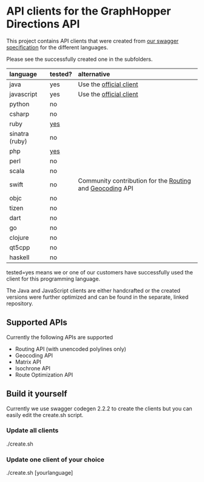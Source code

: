 # API clients for the GraphHopper Directions API

This project contains API clients that were created from [our swagger specification](https://graphhopper.com/api/1/swagger.json) for the different languages.

Please see the successfully created one in the subfolders.

language  |  tested?| alternative
:---------|:--------|:------------
java      |  yes    | Use the [official client](https://github.com/graphhopper/directions-api-java-client)
javascript|  yes    | Use the [official client](https://github.com/graphhopper/directions-api-js-client)
python    |  no     |
csharp    |  no     |
ruby      |  [yes](https://github.com/graphhopper/directions-api-clients-route-optimization/issues/3)   |
sinatra (ruby)| no     |
php       |  [yes](https://github.com/graphhopper/directions-api-clients-route-optimization/issues/4)     |
perl      |  no     |
scala     |  no     |
swift     |  no     | Community contribution for the [Routing](https://github.com/rmnblm/GraphHopperRouting) and [Geocoding](https://github.com/rmnblm/GraphHopperGeocoder) API
objc      |  no     |
tizen     |  no     |
dart      |  no     |
go        |  no     |
clojure   |  no     |
qt5cpp    |  no     |
haskell   |  no     |

tested=yes means we or one of our customers have successfully used the
client for this programming language. 

The Java and JavaScript clients are either handcrafted or the
created versions were further optimized and can be found in the separate,
linked repository.


## Supported APIs

Currently the following APIs are supported

 * Routing API (with unencoded polylines only)
 * Geocoding API
 * Matrix API 
 * Isochrone API
 * Route Optimization API

## Build it yourself

Currently we use swagger codegen 2.2.2 to create the clients but you can
easily edit the create.sh script.

### Update all clients

./create.sh

### Update one client of your choice

./create.sh [yourlanguage]
